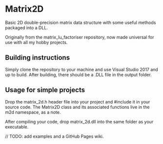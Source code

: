 Matrix2D
========

Basic 2D double-precision matrix data structure with some useful methods
packaged into a DLL.

Originally from the matrix_lu_factoriser repository, now made universal for use
with all my hobby projects.

Building instructions
---------------------

Simply clone the repository to your machine and use Visual Studio 2017 and up to
build. After building, there should be a .DLL file in the output folder.

Usage for simple projects
-------------------------

Drop the matrix_2d.h header file into your project and \#include it in your
source code. The Matrix2D class and its associated functions live in the m2d
namespace, as a note.

After compiling your code, drop matrix_2d.dll into the same folder as your
executable.

// TODO: add examples and a GitHub Pages wiki.
